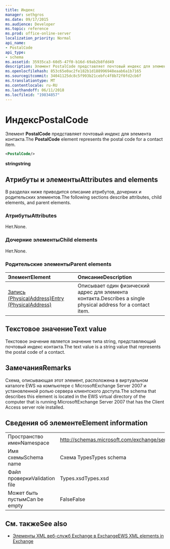 ```yaml
---
title: Индекс
manager: sethgros
ms.date: 09/17/2015
ms.audience: Developer
ms.topic: reference
ms.prod: office-online-server
localization_priority: Normal
api_name:
- PostalCode
api_type:
- schema
ms.assetid: 35935ca3-60d5-47f0-b16d-69ab2b8fdd49
description: Элемент PostalCode представляет почтовый индекс для элемента контакта.
ms.openlocfilehash: 853c65e0ac2fe182b1d188996948eaab6a1b7165
ms.sourcegitcommit: 34041125dc8c5f993b21cebfc4f8b72f0fd2cb6f
ms.translationtype: MT
ms.contentlocale: ru-RU
ms.lasthandoff: 06/11/2018
ms.locfileid: "19834857"
---
```

# <a name="postalcode"></a><span data-ttu-id="05931-103">Индекс</span><span class="sxs-lookup"><span data-stu-id="05931-103">PostalCode</span></span>

<span data-ttu-id="05931-104">Элемент **PostalCode** представляет почтовый индекс для элемента контакта.</span><span class="sxs-lookup"><span data-stu-id="05931-104">The **PostalCode** element represents the postal code for a contact item.</span></span> 
  
```xml
<PostalCode/>
```

 <span data-ttu-id="05931-105">**string**</span><span class="sxs-lookup"><span data-stu-id="05931-105">**string**</span></span>
## <a name="attributes-and-elements"></a><span data-ttu-id="05931-106">Атрибуты и элементы</span><span class="sxs-lookup"><span data-stu-id="05931-106">Attributes and elements</span></span>

<span data-ttu-id="05931-107">В разделах ниже приводится описание атрибутов, дочерних и родительских элементов.</span><span class="sxs-lookup"><span data-stu-id="05931-107">The following sections describe attributes, child elements, and parent elements.</span></span>
  
### <a name="attributes"></a><span data-ttu-id="05931-108">Атрибуты</span><span class="sxs-lookup"><span data-stu-id="05931-108">Attributes</span></span>

<span data-ttu-id="05931-109">Нет.</span><span class="sxs-lookup"><span data-stu-id="05931-109">None.</span></span>
  
### <a name="child-elements"></a><span data-ttu-id="05931-110">Дочерние элементы</span><span class="sxs-lookup"><span data-stu-id="05931-110">Child elements</span></span>

<span data-ttu-id="05931-111">Нет.</span><span class="sxs-lookup"><span data-stu-id="05931-111">None.</span></span>
  
### <a name="parent-elements"></a><span data-ttu-id="05931-112">Родительские элементы</span><span class="sxs-lookup"><span data-stu-id="05931-112">Parent elements</span></span>

|<span data-ttu-id="05931-113">**Элемент**</span><span class="sxs-lookup"><span data-stu-id="05931-113">**Element**</span></span>|<span data-ttu-id="05931-114">**Описание**</span><span class="sxs-lookup"><span data-stu-id="05931-114">**Description**</span></span>|
|:-----|:-----|
|[<span data-ttu-id="05931-115">Запись (PhysicalAddress)</span><span class="sxs-lookup"><span data-stu-id="05931-115">Entry (PhysicalAddress)</span></span>](entry-physicaladdress.md) <br/> |<span data-ttu-id="05931-116">Описывает один физический адрес для элемента контакта.</span><span class="sxs-lookup"><span data-stu-id="05931-116">Describes a single physical address for a contact item.</span></span>  <br/> |
   
## <a name="text-value"></a><span data-ttu-id="05931-117">Текстовое значение</span><span class="sxs-lookup"><span data-stu-id="05931-117">Text value</span></span>

<span data-ttu-id="05931-118">Текстовое значение является значение типа string, представляющий почтовый индекс контакта.</span><span class="sxs-lookup"><span data-stu-id="05931-118">The text value is a string value that represents the postal code of a contact.</span></span>
  
## <a name="remarks"></a><span data-ttu-id="05931-119">Замечания</span><span class="sxs-lookup"><span data-stu-id="05931-119">Remarks</span></span>

<span data-ttu-id="05931-120">Схема, описывающая этот элемент, расположена в виртуальном каталоге EWS на компьютере с MicrosoftExchange Server 2007 и установленной ролью сервера клиентского доступа.</span><span class="sxs-lookup"><span data-stu-id="05931-120">The schema that describes this element is located in the EWS virtual directory of the computer that is running MicrosoftExchange Server 2007 that has the Client Access server role installed.</span></span>
  
## <a name="element-information"></a><span data-ttu-id="05931-121">Сведения об элементе</span><span class="sxs-lookup"><span data-stu-id="05931-121">Element information</span></span>

|||
|:-----|:-----|
|<span data-ttu-id="05931-122">Пространство имен</span><span class="sxs-lookup"><span data-stu-id="05931-122">Namespace</span></span>  <br/> |http://schemas.microsoft.com/exchange/services/2006/types  <br/> |
|<span data-ttu-id="05931-123">Имя схемы</span><span class="sxs-lookup"><span data-stu-id="05931-123">Schema name</span></span>  <br/> |<span data-ttu-id="05931-124">Схема Types</span><span class="sxs-lookup"><span data-stu-id="05931-124">Types schema</span></span>  <br/> |
|<span data-ttu-id="05931-125">Файл проверки</span><span class="sxs-lookup"><span data-stu-id="05931-125">Validation file</span></span>  <br/> |<span data-ttu-id="05931-126">Types.xsd</span><span class="sxs-lookup"><span data-stu-id="05931-126">Types.xsd</span></span>  <br/> |
|<span data-ttu-id="05931-127">Может быть пустым</span><span class="sxs-lookup"><span data-stu-id="05931-127">Can be empty</span></span>  <br/> |<span data-ttu-id="05931-128">False</span><span class="sxs-lookup"><span data-stu-id="05931-128">False</span></span>  <br/> |
   
## <a name="see-also"></a><span data-ttu-id="05931-129">См. также</span><span class="sxs-lookup"><span data-stu-id="05931-129">See also</span></span>



- [<span data-ttu-id="05931-130">Элементы XML веб-служб Exchange в Exchange</span><span class="sxs-lookup"><span data-stu-id="05931-130">EWS XML elements in Exchange</span></span>](ews-xml-elements-in-exchange.md)

